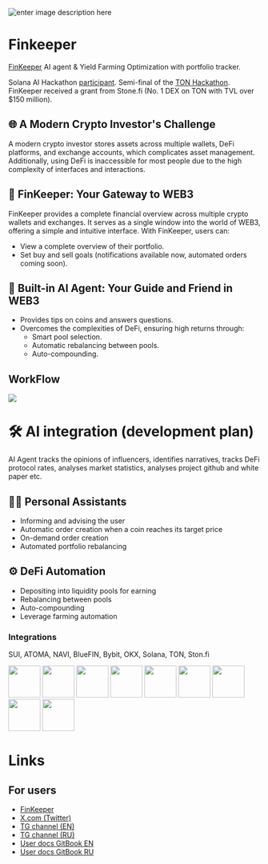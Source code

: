 
![enter image description here](https://sheremetev.aoserver.ru/storage/8ae7c3e09485cbe7701b2aa305ba9078/Marketing/FinKeeper/FinKeeper-1550-500.png)
# Finkeeper
[FinKeeper](https://finkeeper.pro/app) AI agent & Yield Farming Optimization with portfolio tracker.

Solana AI Hackathon [participant](https://www.solanaaihackathon.com/projects). Semi-final of the [TON Hackathon](https://blog.ton.org/hackers-league-semi-finalists-revealed). FinKeeper received a grant from Stone.fi (No. 1 DEX on TON with TVL over $150 million).

## 🌐 A Modern Crypto Investor's Challenge

A modern crypto investor stores assets across multiple wallets, DeFi platforms, and exchange accounts, which complicates asset management. Additionally, using DeFi is inaccessible for most people due to the high complexity of interfaces and interactions.

## 🚀 FinKeeper: Your Gateway to WEB3

FinKeeper provides a complete financial overview across multiple crypto wallets and exchanges. It serves as a single window into the world of WEB3, offering a simple and intuitive interface. With FinKeeper, users can:

- View a complete overview of their portfolio.
- Set buy and sell goals (notifications available now, automated orders coming soon).

## 🤖 Built-in AI Agent: Your Guide and Friend in WEB3

- Provides tips on coins and answers questions.  
- Overcomes the complexities of DeFi, ensuring high returns through:  
  - Smart pool selection.
  - Automatic rebalancing between pools.
  - Auto-compounding.
 
## WorkFlow
<img src="https://sheremetev.aoserver.ru/storage/8ae7c3e09485cbe7701b2aa305ba9078/Marketing/FinKeeper/WorkFlow.png"  />

# 🛠️ AI integration (development plan)

AI Agent tracks the opinions of influencers, identifies narratives, tracks DeFi protocol rates, analyses market statistics, analyses project github and white paper etc.


## 🧑‍💻 Personal Assistants
- Informing and advising the user
- Automatic order creation when a coin reaches its target price
- On-demand order creation 
- Automated portfolio rebalancing

## ⚙️ DeFi Automation
- Depositing into liquidity pools for earning
- Rebalancing between pools
- Auto-compounding
- Leverage farming automation


### Integrations
SUI, ATOMA, NAVI, BlueFIN, Bybit, OKX, Solana, TON, Ston.fi 

<img src="https://s2.coinmarketcap.com/static/img/coins/64x64/20947.png" height="64" /> <img src="https://sheremetev.aoserver.ru/storage/8ae7c3e09485cbe7701b2aa305ba9078/Marketing/FinKeeper/fin-atoma.png" height="64" /> <img src="https://s2.coinmarketcap.com/static/img/coins/64x64/29296.png" height="64" /> <img src="https://s2.coinmarketcap.com/static/img/coins/64x64/8724.png" height="64" /> <img src="https://s2.coinmarketcap.com/static/img/exchanges/64x64/521.png" width="64" height="64" /> <img src="https://s2.coinmarketcap.com/static/img/exchanges/64x64/294.png" width="64" height="64" /> <img src="https://s2.coinmarketcap.com/static/img/coins/64x64/5426.png" width="64" height="64" /> <img src="https://s2.coinmarketcap.com/static/img/coins/64x64/11419.png" width="64" height="64" /> <img src="https://s2.coinmarketcap.com/static/img/coins/64x64/27311.png" width="64" height="64" />

# Links
## For users
-   [FinKeeper](https://finkeeper.pro/app)
-   [X.com (Twitter)](https://x.com/FinKeeper/)
-   [TG channel (EN)](https://t.me/+EcdwEgf0kjVmNjli)
-   [TG channel (RU)](https://t.me/+OvMVn3V9mDRjYzc6)
-   [User docs GitBook EN](https://finkeeper.gitbook.io/finkeeper/en)
-   [User docs GitBook RU](https://finkeeper.gitbook.io/finkeeper)
